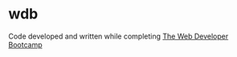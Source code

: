 # wdb
Code developed and written while completing [The Web Developer Bootcamp](https://www.udemy.com/course/the-web-developer-bootcamp/)
